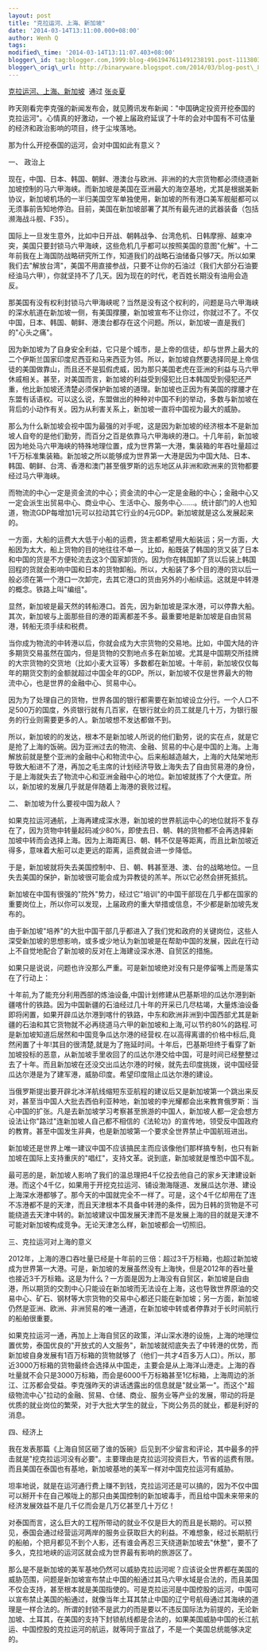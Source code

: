 ```yaml
--- 
layout: post 
title: "克拉运河、上海、新加坡" 
date: '2014-03-14T13:11:00.000+08:00' 
author: Wenh Q
tags:
modified\_time: '2014-03-14T13:11:07.403+08:00' 
blogger\_id: tag:blogger.com,1999:blog-4961947611491238191.post-1113803418917407790
blogger\_orig\_url: http://binaryware.blogspot.com/2014/03/blog-post\_8721.html
---
```

[克拉运河、上海、新加坡](http://blog.sina.com.cn/s/blog_55c5740f0101rcu3.html)  通过
[张炎夏](http://blog.sina.com.cn/yanxiazhang)





昨天刚看完李克强的新闻发布会，就见腾讯发布新闻："中国确定投资开挖泰国的克拉运河"。心情真的好激动，一个被上届政府延误了十年的会对中国有不可估量的经济和政治影响的项目，终于尘埃落地。



那为什么开挖泰国的运河，会对中国如此有意义？







一、 政治上



现在，中国、日本、韩国、朝鲜、港澳台与欧洲、非洲的的大宗货物都必须绕道新加坡控制的马六甲海峡。而新加坡是美国在亚洲最大的海空基地，尤其是根据美新协议，新加坡机场的一半归美国空军单独使用，新加坡的所有港口美军舰艇都可以无须事前告知地停泊。目前，美国在新加坡部署了其所有最先进的武器装备（包括濒海战斗舰、F35）。



国际上一旦发生意外，比如中日开战、朝韩战争、台湾危机、日韩摩擦、越柬冲突，美国只要封锁马六甲海峡，这些危机几乎都可以按照美国的意图"化解"。十二年前我在上海国防战略研究所工作，知道我们的战略石油储备只够7天。所以如果我们去"解放台湾"，美国不用直接参战，只要不让你的石油过（我们大部分石油要经油马六甲），你就坚持不了几天。因为现在的时代，老百姓长期没有油用会造反。



那美国有没有权利封锁马六甲海峡呢？当然是没有这个权利的，问题是马六甲海峡的深水航道在新加坡一侧，有美国撑腰，新加坡宣布不让你过，你就过不了。不仅中国，日本、韩国、朝鲜、港澳台都存在这个问题。所以，新加坡一直是我们的"心头之痛"。



因为新加坡为了自身安全利益，它只是个城市，是上帝的信徒，却与世界上最大的二个伊斯兰国家印度尼西亚和马来西亚为邻。所以，新加坡自然要选择同是上帝信徒的美国做靠山，而且还不是狐假虎威，因为那只美国老虎在亚洲的利益与马六甲休戚相关。甚至，对美国而言，新加坡的利益受到侵犯比日本韩国受到侵犯还严重，他比新加坡还清楚必须保护新加坡的道理。新加坡也正因为有美国的撑腰才在东盟有话语权。可以这么说，东盟做出的种种对中国不利的举动，多数与新加坡在背后的小动作有关。因为从利害关系上，新加坡一直将中国视为最大的威胁。



那么为什么新加坡会视中国为最强的对手呢，这是因为新加坡的经济根本不是新加坡人自夸的是他们勤劳，而百分之百是依靠马六甲海峡的港口。十几年前，新加坡因为地处马六甲海峡的特殊地理位置，成为世界第一大港，集装箱的年吞吐量超过1千万标准集装箱。新加坡之所以能够成为世界第一大港是因为中国大陆、日本、韩国、朝鲜、台湾、香港和澳门甚至俄罗斯的远东地区从非洲和欧洲来的货物都要经过马六甲海峡。



而物流的中心一定是资金流的中心；资金流的中心一定是金融的中心；金融中心又一定会派生出贸易中心、商业中心、生活中心、服务中心……。统计部门的人也知道，物流GDP每增加1元可以拉动其它行业的4元GDP。新加坡就是这么发展起来的。



一方面，大船的运费大大低于小船的运费，货主都希望用大船装运；另一方面，大船因为太大，船上货物的目的地往往不单一。比如，船既装了韩国的货又装了日本和中国的货是不方便轮流去这3个国家卸货的。因为你在韩国卸了货以后装上韩国回程的货就会影响中国和日本的货物卸船。所以，大船装了多个目的港的货以后一般必须在第一个港口一次卸完，去其它港口的货由另外的小船续运。这就是中转港的概念。铁路上叫"编组"。



显然，新加坡是最天然的转船港口。首先，因为新加坡是深水港，可以停靠大船。其次，新加坡与上面那些目的港的距离都差不多。最重要地是新加坡是自由贸易港，转船无须手续和税费。



当你成为物流的中转港以后，你就会成为大宗货物的交易地。比如，中国大陆的许多期货交易虽然在国内，但是货物的交割地点多在新加坡。尤其是中国期交所挂牌的大宗货物的交货地（比如小麦大豆等）多数都在新加坡。十年前，新加坡仅仅每年的期货交割的金额就超过中国全年的GDP。所以，新加坡不仅是世界最大的物流中心，也是世界的金融中心、贸易中心。



因为为了处理自己的货物，世界各国的银行都需要在新加坡设立分行。一个人口不足500万的国度，外资银行就有几百家，在银行就业的员工就是几十万，为银行服务的行业则需要更多的人。新加坡想不发达都做不到。



所以，新加坡的的发达，根本不是新加坡人所说的他们勤劳，说的实在点，就是它是抢了上海的饭碗。因为亚洲过去的物流、金融、贸易的中心是中国的上海。上海解放前就是整个亚洲的金融中心和物流中心。后来船越造越大，上海的大陆架地形导致大船进不了港，再加之毛主席的计划经济导致上海失去了自由贸易港的身份，于是上海就失去了物流中心和亚洲金融中心的地位。新加坡就拣了个大便宜。所以，新加坡的发展几乎就是伴随着上海港的衰败过程。







二、 新加坡为什么要视中国为敌人？



如果克拉运河通航，上海再建成深水港，新加坡的世界航运中心的地位就将不复存在了，因为货物中转量起码减少80%，即使去日、朝、韩的货物都不会再选择新加坡中转而会选择上海。因为上海距离日、朝、韩不仅是等距离，而且比新加坡近得多，意味着大船可以走更远的距离，运费就会进一步降低。



于是，新加坡就将失去美国控制中、日、朝、韩甚至港、澳、台的战略地位。一旦失去美国的保护，新加坡很可能会成为异教徒的羔羊。所以它必然会拼死抵抗。



新加坡在中国有很强的"院外"势力，经过它"培训"的中国干部现在几乎都在国家的重要岗位上，所以你可以发现，上届政府的重大举措或信息，不少都是新加坡先发布的。



由于新加坡"培养"的大批中国干部几乎都进入了我们党和政府的关键岗位，这些人深受新加坡的思想影响，或多或少地认为新加坡是在帮助中国的发展，因此在行动上不自觉地配合了新加坡的反对在上海建设深水港、自贸区的措施。



如果只是说说，问题也许没那么严重。可是新加坡绝对没有只是停留嘴上而是落实在了行动上：



十年前,为了能充分利用西部的炼油设备,中国计划修建从巴基斯坦的瓜达尔港到新疆喀什的铁路。因为中国新疆的石油经过几十年的开采已几尽枯竭，大量炼油设备即将闲置，如果开辟瓜达尔港到喀什的铁路，中东和欧洲非洲到中国西部尤其是新疆的石油和其它货物就不必再绕道马六甲的新加坡和上海,可以节约80%的路程.可是新加坡知道后居然和中国竞争瓜达尔港的经营权.在以高得离谱的价格中标后,竟然闲置了十年!其目的很清楚,就是为了拖延时间。十年后，巴基斯坦终于看穿了新加坡投标的恶意，从新加坡手里收回了的瓜达尔港交给中国，可是时间已经整整过去了十年。而且新加坡在还没交出瓜达尔港的时候，就先去印度挑拨，说中国经营瓜达尔港是为了建军港，威胁印度。希望印度阻止瓜达尔港的建设。



当俄罗斯提出要开辟北冰洋航线缩短东亚航程的建议后又是新加坡第一个跳出来反对，甚至当中国人大批去西伯利亚种地，新加坡的李光耀都会出来教育俄罗斯：当心中国的扩张。凡是去新加坡学习考察甚至旅游的中国人，新加坡人都一定会想方设法让你"路过"连新加坡人自己都不相信的《法轮功》的宣传地，领受反中国政府的教育。甚至中国发生非典，也是新加坡第一个要求全世界禁止中国航班进出。



新加坡还是世界上唯一建议中国不应该搞民主而应该像他们那样搞专制，也只有新加坡在国际上支持重庆的"唱红"，支持文革。说到底，新加坡就是惟恐中国不乱。



最可恶的是，新加坡人影响了我们的温总理把4千亿投去他自己的家乡天津建设新港。而这个4千亿，如果用于开挖克拉运河、铺设渤海隧道、发展瓜达尔港、建设上海深水港都够了。那今天的中国就完全不一样了。可是，这个4千亿却用在了连不冻港都不是的天津，而且天津根本不具备中转港的条件，因为日韩的货物是不可能绕道去天津中转的。新加坡建议中国发展天津而不是发展上海的目的就是天津不可能对新加坡构成竞争。无论天津怎么样，新加坡都会一切照旧。







三、克拉运河对上海的意义



2012年，上海的港口吞吐量已经是十年前的三倍：超过3千万标箱，也超过新加坡成为世界第一大港。可是，新加坡的发展虽然没有上海快，但是2012年的吞吐量也接近3千万标箱。这是为什么？一方面是因为上海没有自贸区，新加坡是自由港，所以期货的交割中心只能设在新加坡而无法设在上海，这也导致世界原油的交易中心、矿石、钢材等大宗货物的交易中心都还只能在新加坡；另一方面，新加坡仍然是亚洲、欧洲、非洲贸易的唯一通道，在新加坡中转或者停靠对于长时间航行的船舶很重要。



如果克拉运河一通，再加上上海自贸区的政策，洋山深水港的设施，上海的地理位置优势，泰国优良的"开放式的人文服务"，新加坡就彻底失去了中转港的优势，而新加坡自身发展有1百万标箱的货物就够了（他们一共才4百多万人口）。所以，那近3000万标箱的货物最终会选择从中国走，主要会是从上海洋山港走。上海的吞吐量就不会只是3000万标箱，而会是6000千万标箱甚至1亿标箱，上海周边的浙江、江苏都会受益。李克强昨天的讲话透露出的信息就是"就业第一"。而这个"超级物流中心"拉动的金融、贸易、仓储、商业、服务业等产业的发展，带动的将是优质的就业岗位的繁荣，对于大批大学生的就业，下岗公务员的就业，都是利好的消息。







四、经济上



我在发表那篇《上海自贸区砸了谁的饭碗》后见到不少留言和评论，其中最多的抨击就是"挖克拉运河没有必要"。主要理由是克拉运河投资巨大，节省的运费有限。而且美国在泰国也有基地，新加坡基地的美军一样对中国克拉运河有威胁。



坦率地说，就是在运河通行费上赚不到钱，克拉运河还是可以搞的，因为不仅中国可以掰开卡在自己喉咙上的那只由美国控制的新加坡毒手，而且给中国未来带来的经济发展效益不是几千亿而会是几万亿甚至几十万亿！



对泰国而言，这么巨大的工程所带动的就业不仅是巨大的而且是长期的。可以预见，泰国会通过经营运河两岸的服务业获取巨大的利益。不难想象，经过长期航行的船舶，个把月都见不到个人影，还有谁会再忍三天绕道新加坡去"休整"，要不了多久，克拉地峡的运河区就会成为世界最有影响的旅游区了。



那么是不是新加坡的美军基地仍然可以威胁克拉运河呢？应该说全世界都在美国的威胁范围，问题是新加坡宣布禁止中国的船通过其马六甲水域是合法的，而且美国不仅会支持，甚至根本就是美国指使的。可是克拉运河是中国控股的运河，中国可以宣布禁止美国的船通过，就像当年土耳其禁止中国的辽宁号航母通过其海峡的道理是一样合法的。所谓的封锁不是武力的而是要以不违反国际法为前提的，无论新加坡、土耳其，在美国的支持下封锁航线都是合法的，如果美国威胁中国的长江航运、中国控股的克拉运河的航运，就等同于宣战了，不是一个美国总统能够决定的。
